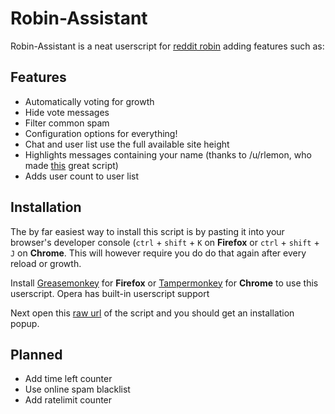 # Robin-Assistant
Robin-Assistant is a neat userscript for [reddit robin](https://www.reddit.com/robin/) adding features such as:

## Features

* Automatically voting for growth
* Hide vote messages
* Filter common spam
* Configuration options for everything!
* Chat and user list use the full available site height
* Highlights messages containing your name (thanks to /u/rlemon, who made [this](https://gist.github.com/rlemon/cc13cb4c31861e5d5ba2a92bfc920aeb) great script)
* Adds user count to user list


## Installation

The by far easiest way to install this script is by pasting it into your browser's developer console (`ctrl` + `shift` + `K` on **Firefox** or `ctrl` + `shift` + `J` on **Chrome**. This will however require you do do that again after every reload or growth.

Install [Greasemonkey](https://addons.mozilla.org/en-US/firefox/addon/greasemonkey/) for **Firefox** or [Tampermonkey](https://chrome.google.com/webstore/detail/tampermonkey/dhdgffkkebhmkfjojejmpbldmpobfkfo) for **Chrome** to use this userscript.
Opera has built-in userscript support

Next open this [raw url](https://github.com/LeoVerto/Robin-Assistant/raw/master/robin-assistant.user.js) of the script and you should get an installation popup.

## Planned

* Add time left counter
* Use online spam blacklist
* Add ratelimit counter
